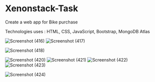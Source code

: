 # Xenonstack-Task
Create a web app for Bike purchase

Technologies uses :
HTML, CSS, JavaScript, Bootstrap, MongoDB Atlas


![Screenshot (416)](https://user-images.githubusercontent.com/95146504/196842766-d5e20b1f-8639-4110-94a2-16f880d030d3.png)
![Screenshot (417)](https://user-images.githubusercontent.com/95146504/196842756-5c6a202b-0574-4e71-906c-446847e8edee.png)



![Screenshot (418)](https://user-images.githubusercontent.com/95146504/196842996-d2963f40-24c5-4b84-895c-af5232d2c647.png)

![Screenshot (420)](https://user-images.githubusercontent.com/95146504/196843001-18d1ffc9-7ab9-4d44-ba34-1d54a0cc4d5d.png)
![Screenshot (421)](https://user-images.githubusercontent.com/95146504/196843003-cb4bab73-a390-4a55-b78f-4ce6df32b56f.png)
![Screenshot (422)](https://user-images.githubusercontent.com/95146504/196843005-7711e847-ce55-4e14-baa0-73553a0e8725.png)
![Screenshot (423)](https://user-images.githubusercontent.com/95146504/196843008-708eb991-f71f-45cc-8b9b-453d7b222e30.png)

![Screenshot (424)](https://user-images.githubusercontent.com/95146504/196842986-f3e000d6-d194-4891-8d37-c58c9cebde59.png)



